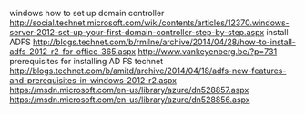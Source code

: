 
<!--
-->

windows how to set up domain controller
http://social.technet.microsoft.com/wiki/contents/articles/12370.windows-server-2012-set-up-your-first-domain-controller-step-by-step.aspx
install ADFS
http://blogs.technet.com/b/rmilne/archive/2014/04/28/how-to-install-adfs-2012-r2-for-office-365.aspx
http://www.vankeyenberg.be/?p=731
prerequisites for installing AD FS technet
http://blogs.technet.com/b/amitd/archive/2014/04/18/adfs-new-features-and-prerequisites-in-windows-2012-r2.aspx
https://msdn.microsoft.com/en-us/library/azure/dn528857.aspx
https://msdn.microsoft.com/en-us/library/azure/dn528856.aspx

<!-- vim: set autoindent expandtab sw=4 syntax=markdown: -->
